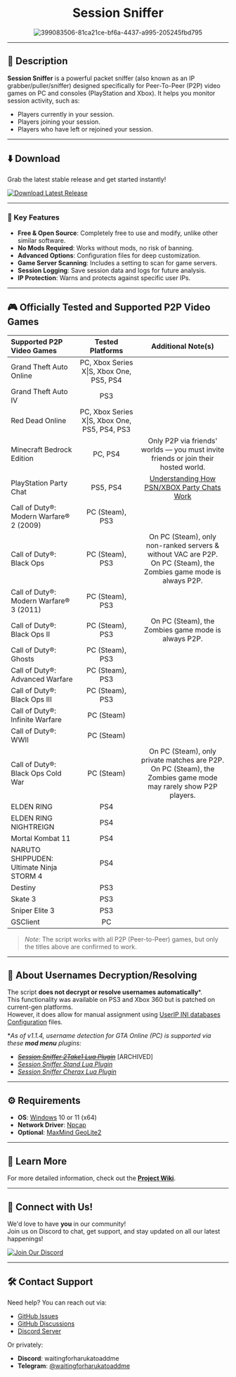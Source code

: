 <div align="center">

# Session Sniffer

![399083506-81ca21ce-bf6a-4437-a995-205245fbd795](https://github.com/user-attachments/assets/d9d94105-d1e6-4967-9d23-f9b695364e10)

</div>

---

## 📝 Description

**Session Sniffer** is a powerful packet sniffer (also known as an IP grabber/puller/sniffer) designed specifically for Peer-To-Peer (P2P) video games on PC and consoles (PlayStation and Xbox). It helps you monitor session activity, such as:
- Players currently in your session.
- Players joining your session.
- Players who have left or rejoined your session.

---

## ⬇️ Download

Grab the latest stable release and get started instantly!  

[![Download Latest Release](https://img.shields.io/badge/Download%20Latest%20Release-%23007ACC?style=for-the-badge&logo=github&logoColor=white)](https://github.com/BUZZARDGTA/Session-Sniffer/releases/latest/download/Session_Sniffer.exe)

---

### 🔑 Key Features

- **Free & Open Source**: Completely free to use and modify, unlike other similar software.
- **No Mods Required**: Works without mods, no risk of banning.
- **Advanced Options**: Configuration files for deep customization.
- **Game Server Scanning**: Includes a setting to scan for game servers.
- **Session Logging**: Save session data and logs for future analysis.
- **IP Protection**: Warns and protects against specific user IPs.

---

## 🎮 Officially Tested and Supported P2P Video Games

| Supported P2P Video Games                  | Tested Platforms                              | Additional Note(s)                                                                                                                      |
| :----------------------------------------- | :-------------------------------------------: | :-------------------------------------------------------------------------------------------------------------------------------------: |
| Grand Theft Auto Online                    | PC, Xbox Series X\|S, Xbox One, PS5, PS4      |                                                                                                                                         |
| Grand Theft Auto IV                        | PS3                                           |                                                                                                                                         |
| Red Dead Online                            | PC, Xbox Series X\|S, Xbox One, PS5, PS4, PS3 |                                                                                                                                         |
| Minecraft Bedrock Edition                  | PC, PS4                                       | Only P2P via friends' worlds — you must invite friends or join their hosted world.                                                      |
| PlayStation Party Chat                     | PS5, PS4                                      | [Understanding How PSN/XBOX Party Chats Work](https://help.octosniff.net/en/article/understanding-how-psnxbox-party-chats-work-feco1b/) |
| Call of Duty®: Modern Warfare® 2 (2009)    | PC (Steam), PS3                               |                                                                                                                                         |
| Call of Duty®: Black Ops                   | PC (Steam), PS3                               | On PC (Steam), only non-ranked servers & without VAC are P2P.<br>On PC (Steam), the Zombies game mode is always P2P.                    |
| Call of Duty®: Modern Warfare® 3 (2011)    | PC (Steam), PS3                               |                                                                                                                                         |
| Call of Duty®: Black Ops II                | PC (Steam), PS3                               | On PC (Steam), the Zombies game mode is always P2P.                                                                                     |
| Call of Duty®: Ghosts                      | PC (Steam), PS3                               |                                                                                                                                         |
| Call of Duty®: Advanced Warfare            | PC (Steam), PS3                               |                                                                                                                                         |
| Call of Duty®: Black Ops III               | PC (Steam), PS3                               |                                                                                                                                         |
| Call of Duty®: Infinite Warfare            | PC (Steam)                                    |                                                                                                                                         |
| Call of Duty®: WWII                        | PC (Steam)                                    |                                                                                                                                         |
| Call of Duty®: Black Ops Cold War          | PC (Steam)                                    | On PC (Steam), only private matches are P2P.<br>On PC (Steam), the Zombies game mode may rarely show P2P players.                       |
| ELDEN RING                                 | PS4                                           |                                                                                                                                         |
| ELDEN RING NIGHTREIGN                      | PS4                                           |                                                                                                                                         |
| Mortal Kombat 11                           | PS4                                           |                                                                                                                                         |
| NARUTO SHIPPUDEN: Ultimate Ninja STORM 4   | PS4                                           |                                                                                                                                         |
| Destiny                                    | PS3                                           |                                                                                                                                         |
| Skate 3                                    | PS3                                           |                                                                                                                                         |
| Sniper Elite 3                             | PS3                                           |                                                                                                                                         |
| GSClient                                   | PC                                            |                                                                                                                                         |

> _Note_: The script works with all P2P (Peer-to-Peer) games, but only the titles above are confirmed to work.

---

## 🔐 About Usernames Decryption/Resolving

The script **does not decrypt or resolve usernames automatically**\*.  
This functionality was available on PS3 and Xbox 360 but is patched on current-gen platforms.  
However, it does allow for manual assignment using [UserIP INI databases Configuration](https://github.com/BUZZARDGTA/Session-Sniffer/wiki/Configuration-Guide#userip-ini-databases-configuration) files.

\*_As of v1.1.4, username detection for GTA Online (PC) is supported via these **mod menu** plugins:_
- ~~_[Session Sniffer 2Take1 Lua Plugin](https://github.com/BUZZARDGTA/GTA_V_Session_Sniffer-plugin-2Take1-Lua)_~~ \[ARCHIVED\]
- _[Session Sniffer Stand Lua Plugin](https://github.com/BUZZARDGTA/GTA_V_Session_Sniffer-plugin-Stand-Lua)_
- _[Session Sniffer Cherax Lua Plugin](https://github.com/BUZZARDGTA/GTA_V_Session_Sniffer-plugin-Cherax-Lua)_

---

## ⚙️ Requirements

- **OS**: [Windows](https://www.microsoft.com/windows) 10 or 11 (x64)
- **Network Driver**: [Npcap](https://nmap.org/npcap/)
- **Optional**: [MaxMind GeoLite2](https://dev.maxmind.com/geoip/geolite2-free-geolocation-data/)

---

## 📖 Learn More

For more detailed information, check out the [**Project Wiki**](https://github.com/BUZZARDGTA/Session-Sniffer/wiki).

---

## 🌟 Connect with Us!

We'd love to have **you** in our community!  
Join us on Discord to chat, get support, and stay updated on all our latest happenings!

[![Join Our Discord](https://img.shields.io/badge/Join%20Our%20Discord-%235865F2?style=for-the-badge&logo=discord&logoColor=white)](https://discord.gg/hMZ7MsPX7G)

---

## 🛠️ Contact Support

Need help? You can reach out via:
- [GitHub Issues](https://github.com/BUZZARDGTA/Session-Sniffer/issues)
- [GitHub Discussions](https://github.com/BUZZARDGTA/Session-Sniffer/discussions)
- [Discord Server](https://discord.gg/hMZ7MsPX7G)

Or privately:
- **Discord**: waitingforharukatoaddme
- **Telegram**: [@waitingforharukatoaddme](https://t.me/waitingforharukatoaddme)
